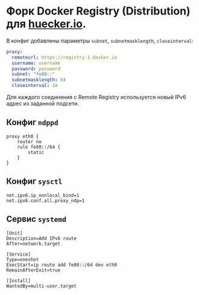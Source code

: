 # Форк Docker Registry (Distribution) для [huecker.io](https://huecker.io).

В конфиг добавлены параметры `subnet`, `subnetmasklength`, `closeinterval`:

```yml
proxy:
  remoteurl: https://registry-1.docker.io
  username: username
  password: password
  subnet: "fe80::"
  subnetmasklength: 64
  closeinterval: 1m
```

Для каждого соединения с Remote Registry используется новый IPv6 адрес из заданной подсети.

## Конфиг `ndppd`

```
proxy eth0 {
    router no
    rule fe80::/64 {
        static
    }
}
```

## Конфиг `sysctl`

```
net.ipv6.ip_nonlocal_bind=1
net.ipv6.conf.all.proxy_ndp=1
```

## Сервис `systemd`

```
[Unit]
Description=Add IPv6 route
After=network.target

[Service]
Type=oneshot
ExecStart=ip route add fe80::/64 dev eth0
RemainAfterExit=true

[Install]
WantedBy=multi-user.target
```
